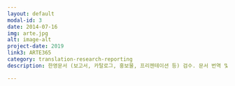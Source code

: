 ```yaml
---
layout: default
modal-id: 3
date: 2014-07-16
img: arte.jpg
alt: image-alt
project-date: 2019
link3: ARTE365
category: translation-research-reporting
description: 한영문서 (보고서, 카탈로그, 홍보물, 프리젠테이션 등) 검수. 문서 번역 및 통역(한영/ 영한). 해외문화예술동향 조사, 보고서 작성, 사내 게시판/ 웹진 기고. 국제 행사 지원, 해외인사 교류

---
```

